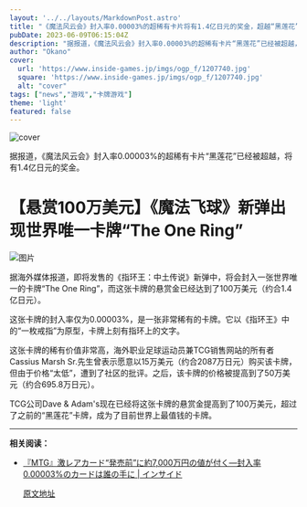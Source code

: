```yaml
---
layout: '../../layouts/MarkdownPost.astro'
title: "《魔法风云会》封入率0.00003%的超稀有卡片将有1.4亿日元的奖金，超越“黑莲花”已成定局"
pubDate: 2023-06-09T06:15:04Z
description: "据报道，《魔法风云会》封入率0.00003%的超稀有卡片“黑莲花”已经被超越，将有1.4亿日元的奖金。"
author: "Okano"
cover:
  url: 'https://www.inside-games.jp/imgs/ogp_f/1207740.jpg'
  square: 'https://www.inside-games.jp/imgs/ogp_f/1207740.jpg'
  alt: "cover"
tags: ["news","游戏","卡牌游戏"]
theme: 'light'
featured: false
---
```


![cover](https://www.inside-games.jp/imgs/ogp_f/1207740.jpg)

据报道，《魔法风云会》封入率0.00003%的超稀有卡片“黑莲花”已经被超越，将有1.4亿日元的奖金。

# 【悬赏100万美元】《魔法飞球》新弹出现世界唯一卡牌“The One Ring”

![图片](https://www.inside-games.jp/imgs/zoom/1207738.jpg)

据海外媒体报道，即将发售的《指环王：中土传说》新弹中，将会封入一张世界唯一的卡牌“The One Ring”，而这张卡牌的悬赏金已经达到了100万美元（约合1.4亿日元）。

这张卡牌的封入率仅为0.00003%，是一张非常稀有的卡牌。它以《指环王》中的“一枚戒指”为原型，卡牌上刻有指环上的文字。

这张卡牌的稀有价值非常高，海外职业足球运动员兼TCG销售网站的所有者Cassius Marsh Sr.先生曾表示愿意以15万美元（约合2087万日元）购买该卡牌，但由于价格“太低”，遭到了社区的批评。之后，该卡牌的价格被提高到了50万美元（约合695.8万日元）。

TCG公司Dave & Adam's现在已经将这张卡牌的悬赏金提高到了100万美元，超过了之前的“黑莲花”卡牌，成为了目前世界上最值钱的卡牌。

---

**相关阅读：**

- [『MTG』激レアカード“発売前”に約7,000万円の値が付く―封入率0.00003%のカードは誰の手に | インサイド](https://www.inside-games.jp/article/2023/06/06/146393.html)

  [原文地址](https://www.inside-games.jp/article/2023/06/09/146459.html)